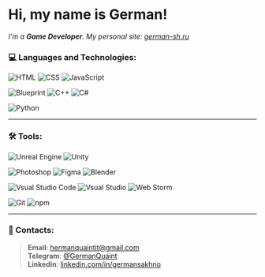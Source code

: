 # Hi, my name is **German**!

_I'm a **Game Developer**._
_My personal site: [german-sh.ru](https://german-sh.ru/)_

### 💻 Languages and Technologies:
![HTML](https://img.shields.io/badge/-HTML-2d333b?style=flat&logo=html5&logoColor=E34F26)
![CSS](https://img.shields.io/badge/-CSS-2d333b?style=flat&logo=CSS3&logoColor=1572B6)
![JavaScript](https://img.shields.io/badge/-JavaScript-2d333b?style=flat&logo=javaScript&logoColor=F7DF1E)

![Blueprint](https://img.shields.io/badge/-Blueprint-2d333b?style=flat&logo=blueprint&logoColor=137CBD)
![C++](https://img.shields.io/badge/-C++-2d333b?style=flat&logo=cplusplus&logoColor=00599C)
![C#](https://img.shields.io/badge/-C_Sharp-2d333b?style=flat&logo=csharp&logoColor=239120)

![Python](https://img.shields.io/badge/-Python-2d333b?style=flat&logo=Python&logoColor=3776AB)

---
### 🛠 Tools:
![Unreal Engine](https://img.shields.io/badge/-Unreal_Engine-2d333b?style=flat&logo=unrealengine&logoColor=0E1128)
![Unity](https://img.shields.io/badge/-Unity-2d333b?style=flat&logo=Unity&logoColor=FFFFFF) 

![Photoshop](https://img.shields.io/badge/-Photoshop-2d333b?style=flat&logo=adobephotoshop&logoColor=31A8FF)
![Figma](https://img.shields.io/badge/-Figma-2d333b?style=flat&logo=figma&logoColor=F24E1E)
![Blender](https://img.shields.io/badge/-Blender-2d333b?style=flat&logo=blender&logoColor=F5792A)

![Vsual Studio Code](https://img.shields.io/badge/-Visual_Studio_Code-2d333b?style=flat&logo=visualstudiocode&logoColor=007ACC)
![Vsual Studio](https://img.shields.io/badge/-Visual_Studio-2d333b?style=flat&logo=visualstudio&logoColor=5C2D91)
![Web Storm](https://img.shields.io/badge/-WebStorm-2d333b?style=flat&logo=WebStorm&logoColor=07C3F2)

![Git](https://img.shields.io/badge/-Git-2d333b?style=flat&logo=git&logoColor=F05032)
![npm](https://img.shields.io/badge/-npm-2d333b?style=flat&logo=npm&logoColor=CB3837)
<!--![GitHub](https://img.shields.io/badge/-GitHub-2d333b?style=flat&logo=github)-->

---
### 💬 Contacts:
> **Email**: [hermanquaintit@gmail.com](hermanquaintit@gmail.com) <br>
> **Telegram**:  [@GermanQuaint](https://t.me/GermanQuaint)<br>
> **Linkedin**: [linkedin.com/in/germansakhno](www.linkedin.com/in/germansakhno)<br>


<!--
---
### ⚙️ GitHub Analytics 
![Your Repository's Stats](https://github-readme-stats.vercel.app/api/top-langs/?username=GermanQuaint&theme=radical&layout=compact)
![DenverCoder1's github streak](https://github-readme-streak-stats.herokuapp.com/?user=GermanQuaint&theme=radical)
---
-->

<!-- https://github.com/DenverCoder1/github-readme-streak-stats -->
<!-- https://shields.io/ -->
<!-- https://simpleicons.org/ -->
<!-- https://github.com/simple-icons/simple-icons/blob/master/slugs.md -->




<!--
**GermanQuaint/GermanQuaint** is a ✨ _special_ ✨ repository because its `README.md` (this file) appears on your GitHub profile.

Here are some ideas to get you started:

- 🔭 I’m currently working on ...
- 🌱 I’m currently learning ...
- 👯 I’m looking to collaborate on ...
- 🤔 I’m looking for help with ...
- 💬 Ask me about ...
- 📫 How to reach me: ...
- 😄 Pronouns: ...
- ⚡ Fun fact: ...
-->
